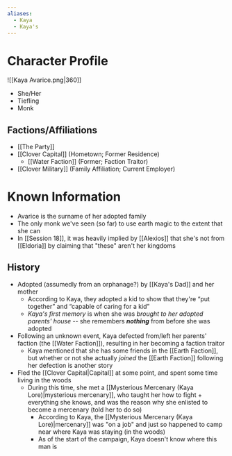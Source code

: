 ```yaml
---
aliases:
  - Kaya
  - Kaya's
---
```


# Character Profile
![[Kaya Avarice.png|360]]
- She/Her
- Tiefling
- Monk

## Factions/Affiliations
- [[The Party]]
- [[Clover Capital]] (Hometown; Former Residence)
	- [[Water Faction]] (Former; Faction Traitor)
- [[Clover Military]] (Family Affiliation; Current Employer)

# Known Information
- Avarice is the surname of her adopted family
- The only monk we've seen (so far) to use earth magic to the extent that she can
- In [[Session 18]], it was heavily implied by [[Alexios]] that she's not from [[Eldoria]] by claiming that "these" aren't her kingdoms

## History
- Adopted (assumedly from an orphanage?) by [[Kaya's Dad]] and her mother
	- According to Kaya, they adopted a kid to show that they're “put together” and “capable of caring for a kid”
	- *Kaya's first memory* is when she was *brought to her adopted parents' house* -- she remembers ***nothing*** from before she was adopted
- Following an unknown event, Kaya defected from/left her parents' faction (the [[Water Faction]]), resulting in her becoming a faction traitor
	- Kaya mentioned that she has some friends in the [[Earth Faction]], but whether or not she actually *joined* the [[Earth Faction]] following her defection is another story
- Fled the [[Clover Capital|Capital]] at some point, and spent some time living in the woods
	- During this time, she met a [[Mysterious Mercenary (Kaya Lore)|mysterious mercenary]], who taught her how to fight + everything she knows, and was the reason why she enlisted to become a mercenary (told her to do so)
		- According to Kaya, the [[Mysterious Mercenary (Kaya Lore)|mercenary]] was "on a job" and just so happened to camp near where Kaya was staying (in the woods)
		- As of the start of the campaign, Kaya doesn't know where this man is